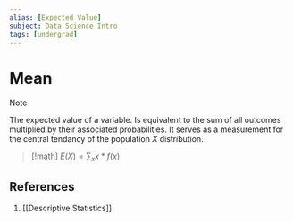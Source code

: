 ```yaml
---
alias: [Expected Value]
subject: Data Science Intro
tags: [undergrad]
---
```

# Mean


> [!note]
> The expected value of a variable. Is equivalent to the sum of all outcomes multiplied by their associated probabilities.
> It serves as a measurement for the central tendancy of the population $X$ distribution.

> [!math]
> $E(X)=\sum_{x} x * f(x)$

## References
1. [[Descriptive Statistics]]